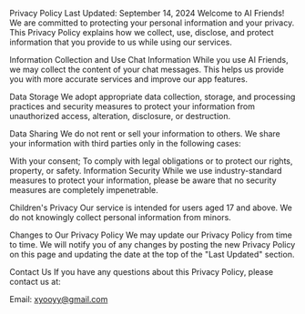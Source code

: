 Privacy Policy
Last Updated: September 14, 2024
Welcome to AI Friends! We are committed to protecting your personal information and your privacy. This Privacy Policy explains how we collect, use, disclose, and protect information that you provide to us while using our services.

Information Collection and Use
Chat Information
While you use AI Friends, we may collect the content of your chat messages. This helps us provide you with more accurate services and improve our app features.

Data Storage
We adopt appropriate data collection, storage, and processing practices and security measures to protect your information from unauthorized access, alteration, disclosure, or destruction.

Data Sharing
We do not rent or sell your information to others. We share your information with third parties only in the following cases:

With your consent;
To comply with legal obligations or to protect our rights, property, or safety.
Information Security
While we use industry-standard measures to protect your information, please be aware that no security measures are completely impenetrable.

Children's Privacy
Our service is intended for users aged 17 and above. We do not knowingly collect personal information from minors.

Changes to Our Privacy Policy
We may update our Privacy Policy from time to time. We will notify you of any changes by posting the new Privacy Policy on this page and updating the date at the top of the "Last Updated" section.

Contact Us
If you have any questions about this Privacy Policy, please contact us at:

Email: xyooyy@gmail.com
